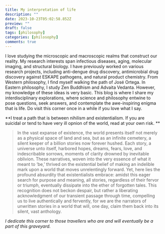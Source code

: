 ```yaml
---
title: My interpretation of life
description: ""
date: 2023-10-23T05:02:58.852Z
preview: ""
draft: false
tags: [philosophy]
categories: [philosophy]
comments: true
---
```



I love studying the microscopic and macroscopic realms that construct our reality. My research interests span infectious diseases, aging, molecular imaging, and structural biology. I have previously worked on various research projects, including anti-dengue drug discovery, antimicrobial drug discovery against ESKAPE pathogens, and natural product chemistry. From Western philosophy, I find myself walking the path of José Ortega. In Eastern philosophy, I study Zen Buddhism and Advaita Vedanta. However, my knowledge of these ideas is very basic. This blog is where I share my interdisciplinary explorations, where science and philosophy entwine to pose questions, seek answers, and contemplate the awe-inspiring enigma that is life. Do visit this corner once in a while if you love what I say.

**I treat a path that is between nihilism and existentialism. If you are suicidal or tend to have very ill opnion of the world, read at your own risk. **

> In the vast expanse of existence, the world presents itself not merely as a physical space of land and sea, but as an infinite cemetery, a silent keeper of a billion stories now forever hushed. Each story, a universe unto itself, harbored hopes, dreams, fears, love, and indescribable sorrows, moments of clarity drowned by inevitable oblivion. These narratives, woven into the very essence of what it meant to ‘be,’ thrived on the existential belief of making an indelible mark upon a world that moves unrelentingly forward. Yet, here lies the profound absurdity that existentialists embrace: amidst this eager search for purpose and meaning, all stories, regardless of their fervor or triumph, eventually dissipate into the ether of forgotten tales. This recognition does not beckon despair, but rather a liberating acknowledgment of our transient passage through time, compelling us to live authentically and fervently, for we are the narrators of unwritten stories in a world that will, one day, claim them back into its silent, vast anthology.

*I dedicate this corner to those travellers who are and will eventually be a part of this graveyard.*
